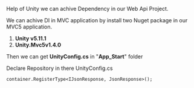 
Help of Unity we can achive Dependency in our Web Api Project.

We can achive DI in MVC application by install two Nuget package in our MVC5 application.
1. **Unity v5.11.1**
2. **Unity.Mvc5v1.4.0**

Then we can get **UnityConfig.cs** in "**App_Start**" folder

Declare Repository in there UnityConfig.cs 
```
container.RegisterType<IJsonResponse, JsonResponse>();
```
